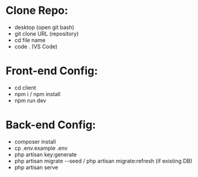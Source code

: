 # Clone Repo:

- desktop (open git bash)
- git clone URL (repository)
- cd file name
- code . (VS Code)

# Front-end Config:

- cd client
- npm i / npm install
- npm run dev

# Back-end Config:

- composer install
- cp .env.example .env
- php artisan key:generate
- php artisan migrate --seed / php artisan migrate:refresh (if existing DB)
- php artisan serve
